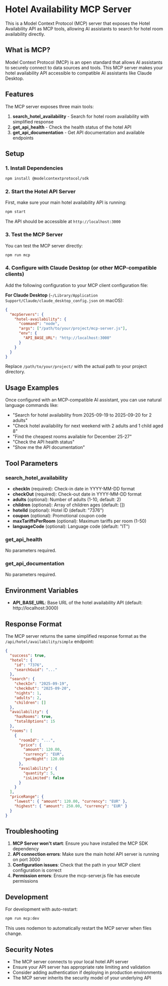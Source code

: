  # Hotel Availability MCP Server

This is a Model Context Protocol (MCP) server that exposes the Hotel Availability API as MCP tools, allowing AI assistants to search for hotel room availability directly.

## What is MCP?

Model Context Protocol (MCP) is an open standard that allows AI assistants to securely connect to data sources and tools. This MCP server makes your hotel availability API accessible to compatible AI assistants like Claude Desktop.

## Features

The MCP server exposes three main tools:

1. **search_hotel_availability** - Search for hotel room availability with simplified response
2. **get_api_health** - Check the health status of the hotel API
3. **get_api_documentation** - Get API documentation and available endpoints

## Setup

### 1. Install Dependencies

```bash
npm install @modelcontextprotocol/sdk
```

### 2. Start the Hotel API Server

First, make sure your main hotel availability API is running:

```bash
npm start
```

The API should be accessible at `http://localhost:3000`

### 3. Test the MCP Server

You can test the MCP server directly:

```bash
npm run mcp
```

### 4. Configure with Claude Desktop (or other MCP-compatible clients)

Add the following configuration to your MCP client configuration file:

**For Claude Desktop** (`~/Library/Application Support/Claude/claude_desktop_config.json` on macOS):

```json
{
  "mcpServers": {
    "hotel-availability": {
      "command": "node",
      "args": ["/path/to/your/project/mcp-server.js"],
      "env": {
        "API_BASE_URL": "http://localhost:3000"
      }
    }
  }
}
```

Replace `/path/to/your/project/` with the actual path to your project directory.

## Usage Examples

Once configured with an MCP-compatible AI assistant, you can use natural language commands like:

- "Search for hotel availability from 2025-09-19 to 2025-09-20 for 2 adults"
- "Check hotel availability for next weekend with 2 adults and 1 child aged 8"
- "Find the cheapest rooms available for December 25-27"
- "Check the API health status"
- "Show me the API documentation"

## Tool Parameters

### search_hotel_availability

- **checkIn** (required): Check-in date in YYYY-MM-DD format
- **checkOut** (required): Check-out date in YYYY-MM-DD format
- **adults** (optional): Number of adults (1-10, default: 2)
- **children** (optional): Array of children ages (default: [])
- **hotelId** (optional): Hotel ID (default: "7376")
- **coupon** (optional): Promotional coupon code
- **maxTariffsPerRoom** (optional): Maximum tariffs per room (1-50)
- **languageCode** (optional): Language code (default: "IT")

### get_api_health

No parameters required.

### get_api_documentation

No parameters required.

## Environment Variables

- **API_BASE_URL**: Base URL of the hotel availability API (default: http://localhost:3000)

## Response Format

The MCP server returns the same simplified response format as the `/api/hotel/availability/simple` endpoint:

```json
{
  "success": true,
  "hotel": {
    "id": "7376",
    "searchGuid": "..."
  },
  "search": {
    "checkIn": "2025-09-19",
    "checkOut": "2025-09-20",
    "nights": 1,
    "adults": 2,
    "children": []
  },
  "availability": {
    "hasRooms": true,
    "totalOptions": 15
  },
  "rooms": [
    {
      "roomId": "...",
      "price": {
        "amount": 120.00,
        "currency": "EUR",
        "perNight": 120.00
      },
      "availability": {
        "quantity": 5,
        "isLimited": false
      }
    }
  ],
  "priceRange": {
    "lowest": { "amount": 120.00, "currency": "EUR" },
    "highest": { "amount": 250.00, "currency": "EUR" }
  }
}
```

## Troubleshooting

1. **MCP Server won't start**: Ensure you have installed the MCP SDK dependency
2. **API connection errors**: Make sure the main hotel API server is running on port 3000
3. **Configuration issues**: Check that the path in your MCP client configuration is correct
4. **Permission errors**: Ensure the mcp-server.js file has execute permissions

## Development

For development with auto-restart:

```bash
npm run mcp:dev
```

This uses nodemon to automatically restart the MCP server when files change.

## Security Notes

- The MCP server connects to your local hotel API server
- Ensure your API server has appropriate rate limiting and validation
- Consider adding authentication if deploying in production environments
- The MCP server inherits the security model of your underlying API